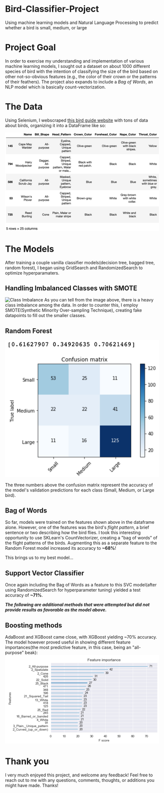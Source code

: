 # Bird-Classifier-Project
Using machine learning models and Natural Language Processing to predict whether a bird is small, medium, or large


# Project Goal
In order to exercise my understanding and implementation of various machine learning models, I sought out a dataset on about 1000 different species of bird with the intention of classifying the size of the bird based on other not-so-obvious features (e.g., the color of their crown or the patterns of their feathers). The project also expands to include a *Bag of Words*, an NLP model which is basically count-vectorization.

# The Data

Using Selenium, I webscraped [this bird guide website](https://www.whatbird.com/) with tons of data about birds, organizing it into a DataFrame like so:

![Bird Characteristics](images/birds.png)

# The Models

After training a couple vanilla classifier models(decision tree, bagged tree, random forest), I began using GridSearch and RandomizedSearch to optimize hyperparamaters.

## Handling Imbalanced Classes with SMOTE

![Class Imbalance](classimbalance.png)
As you can tell from the image above, there is a heavy class imbalance among the data. In order to counter this, I employ SMOTE(Synthetic Minority Over-sampling Technique), creating fake datapoints to fill out the smaller classes.

## Random Forest

![Random Forest Confusion Matrix](images/rfconfmatr.png)

The three numbers above the confusion matrix represent the accuracy of the model's validation predictions for each class (Small, Medium, or Large bird).

## Bag of Words

So far, models were trained on the features shown above in the dataframe alone. However, one of the features was the bird's *flight pattern*, a brief sentence or two describing how the bird flies. I took this interesting opportunity to use SKLearn's CountVectorizer, creating a "bag of words" of the flight patterns of the birds. Augmenting this as a separate feature to the Random Forest model increased its accuracy to **~68%**!

This brings us to my best model...

## Support Vector Classifier

Once again including the Bag of Words as a feature to this SVC model(after using RandomizedSearch for hyperparameter tuning) yielded a test accuracy of **~71%**.

***The following are additional methods that were attempted but did not provide results as favorable as the model above.***


## Boosting methods

AdaBoost and XGBoost came close, with XGBoost yielding ~70% accuracy. The model however proved useful in showing different feature importances(the most predictive feature, in this case, being an "all-purpose" beak): 
![Feature Importances](images/featureimportances.png)


# Thank you

I very much enjoyed this project, and welcome any feedback! Feel free to reach out to me with any questions, comments, thoughts, or additions you might have made. Thanks!



